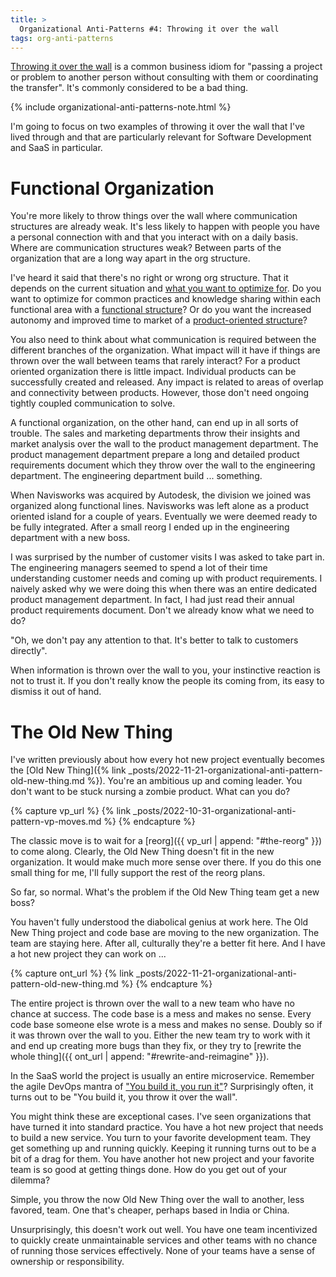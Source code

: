 ```yaml
---
title: >
  Organizational Anti-Patterns #4: Throwing it over the wall
tags: org-anti-patterns
---
```


[Throwing it over the wall](https://wordspy.com/index.php?word=throw-it-over-the-wall) is a common business idiom for "passing a project or problem to another person without consulting with them or coordinating the transfer". It's commonly considered to be a bad thing.

{% include organizational-anti-patterns-note.html %}

I'm going to focus on two examples of throwing it over the wall that I've lived through and that are particularly relevant for Software Development and SaaS in particular.

# Functional Organization

You're more likely to throw things over the wall where communication structures are already weak. It's less likely to happen with people you have a personal connection with and that you interact with on a daily basis. Where are communication structures weak? Between parts of the organization that are a long way apart in the org structure.

I've heard it said that there's no right or wrong org structure. That it depends on the current situation and [what you want to optimize for](https://hbr.org/1968/11/organizational-choice-product-vs-function). Do you want to optimize for common practices and knowledge sharing within each functional area with a [functional structure](https://www.indeed.com/career-advice/career-development/functional-structure)? Or do you want the increased autonomy and improved time to market of a [product-oriented structure](https://www.capgemini.com/no-no/insights/expert-perspectives/you-build-it-you-run-it-how-to-become-a-product-oriented-organization/)?

You also need to think about what communication is required between the different branches of the organization. What impact will it have if things are thrown over the wall between teams that rarely interact? For a product oriented organization there is little impact. Individual products can be successfully created and released. Any impact is related to areas of overlap and connectivity between products. However, those don't need ongoing tightly coupled communication to solve.

A functional organization, on the other hand, can end up in all sorts of trouble. The sales and marketing departments throw their insights and market analysis over the wall to the product management department. The product management department prepare a long and detailed product requirements document which they throw over the wall to the engineering department. The engineering department build ... something.

When Navisworks was acquired by Autodesk, the division we joined was organized along functional lines. Navisworks was left alone as a product oriented island for a couple of years. Eventually we were deemed ready to be fully integrated. After a small reorg I ended up in the engineering department with a new boss. 

I was surprised by the number of customer visits I was asked to take part in. The engineering managers seemed to spend a lot of their time understanding customer needs and coming up with product requirements. I naively asked why we were doing this when there was an entire dedicated product management department. In fact, I had just read their annual product requirements document. Don't we already know what we need to do? 

"Oh, we don't pay any attention to that. It's better to talk to customers directly". 

When information is thrown over the wall to you, your instinctive reaction is not to trust it. If you don't really know the people its coming from, its easy to dismiss it out of hand.

# The Old New Thing

I've written previously about how every hot new project eventually becomes the [Old New Thing]({% link _posts/2022-11-21-organizational-anti-pattern-old-new-thing.md %}). You're an ambitious up and coming leader. You don't want to be stuck nursing a zombie product. What can you do?

{% capture vp_url %}
{% link _posts/2022-10-31-organizational-anti-pattern-vp-moves.md %}
{% endcapture %}

The classic move is to wait for a [reorg]({{ vp_url | append: "#the-reorg" }}) to come along. Clearly, the Old New Thing doesn't fit in the new organization. It would make much more sense over there. If you do this one small thing for me, I'll fully support the rest of the reorg plans. 

So far, so normal. What's the problem if the  Old New Thing team get a new boss? 

You haven't fully understood the diabolical genius at work here. The Old New Thing project and code base are moving to the new organization. The team are staying here. After all, culturally they're a better fit here. And I have a hot new project they can work on ...

{% capture ont_url %}
{% link _posts/2022-11-21-organizational-anti-pattern-old-new-thing.md %}
{% endcapture %}

The entire project is thrown over the wall to a new team who have no chance at success. The code base is a mess and makes no sense. Every code base someone else wrote is a mess and makes no sense. Doubly so if it was thrown over the wall to you. Either the new team try to work with it and end up creating more bugs than they fix, or they try to [rewrite the whole thing]({{ ont_url | append: "#rewrite-and-reimagine" }}).

In the SaaS world the project is usually an entire microservice. Remember the agile DevOps mantra of ["You build it, you run it"](https://aws.amazon.com/blogs/enterprise-strategy/enterprise-devops-why-you-should-run-what-you-build/)? Surprisingly often, it turns out to be "You build it, you throw it over the wall".

You might think these are exceptional cases. I've seen organizations that have turned it into standard practice. You have a hot new project that needs to build a new service. You turn to your favorite development team. They get something up and running quickly. Keeping it running turns out to be a bit of a drag for them. You have another hot new project and your favorite team is so good at getting things done. How do you get out of your dilemma?

Simple, you throw the now Old New Thing over the wall to another, less favored, team. One that's cheaper, perhaps based in India or China.

Unsurprisingly, this doesn't work out well. You have one team incentivized to quickly create unmaintainable services and other teams with no chance of running those services effectively. None of your teams have a sense of ownership or responsibility.
